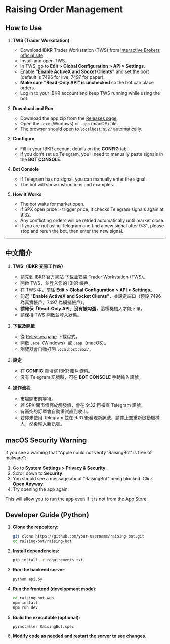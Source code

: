 # Raising Order Management

## How to Use

1. **TWS (Trader Workstation)**
   - Download IBKR Trader Workstation (TWS) from [Interactive Brokers official site](https://www.interactivebrokers.com/en/index.php?f=16040).
   - Install and open TWS.
   - In TWS, go to **Edit > Global Configuration > API > Settings**.
   - Enable **"Enable ActiveX and Socket Clients"** and set the port (default is 7496 for live, 7497 for paper).
   - **Make sure "Read-Only API" is unchecked** so the bot can place orders.
   - Log in to your IBKR account and keep TWS running while using the bot.

2. **Download and Run**
   - Download the app zip from the [Releases page](https://github.com/your-username/raising-bot/releases).
   - Open the `.exe` (Windows) or `.app` (macOS) file.
   - The browser should open to `localhost:9527` automatically.

3. **Configure**
   - Fill in your IBKR account details on the **CONFIG** tab.
   - If you don’t set up Telegram, you’ll need to manually paste signals in the **BOT CONSOLE**.

4. **Bot Console**
   - If Telegram has no signal, you can manually enter the signal.
   - The bot will show instructions and examples.

5. **How It Works**
   - The bot waits for market open.
   - If SPX open price > trigger price, it checks Telegram signals again at 9:32.
   - Any conflicting orders will be retried automatically until market close.
   - If you are not using Telegram and find a new signal after 9:31, please stop and rerun the bot, then enter the new signal.

---

## 中文簡介

1. **TWS（IBKR 交易工作站）**
   - 請先到 [IBKR 官方網站](https://www.interactivebrokers.com/en/index.php?f=16040) 下載並安裝 Trader Workstation (TWS)。
   - 開啟 TWS，並登入您的 IBKR 帳戶。
   - 在 TWS 中，前往 **Edit > Global Configuration > API > Settings**。
   - 勾選 **"Enable ActiveX and Socket Clients"**，並設定端口（預設 7496 為真實帳戶，7497 為模擬帳戶）。
   - **請確保「Read-Only API」沒有被勾選**，這樣機械人才能下單。
   - 請保持 TWS 開啟並登入狀態。
2. **下載及開啟**
   - 從 [Releases page](https://github.com/your-username/raising-bot/releases) 下載程式。
   - 開啟 `.exe`（Windows）或 `.app`（macOS）。
   - 瀏覽器會自動打開 `localhost:9527`。

2. **設定**
   - 在 **CONFIG** 頁填寫 IBKR 賬戶資料。
   - 沒有 Telegram 訊號時，可在 **BOT CONSOLE** 手動輸入訊號。

3. **操作流程**
   - 市場開市前等待。
   - 若 SPX 開市價高於觸發價，會在 9:32 再檢查 Telegram 訊號。
   - 有衝突的訂單會自動重試直到收市。
   - 若你未使用 Telegram 並在 9:31 後發現新訊號，請停止並重新啟動機械人，然後輸入新訊號。

## macOS Security Warning

If you see a warning that "Apple could not verify 'RaisingBot' is free of malware":

1. Go to **System Settings > Privacy & Security**.
2. Scroll down to **Security**.
3. You should see a message about "RaisingBot" being blocked. Click **Open Anyway**.
4. Try opening the app again.

This will allow you to run the app even if it is not from the App Store.


## Developer Guide (Python)

1. **Clone the repository:**
   ```bash
   git clone https://github.com/your-username/raising-bot.git
   cd raising-bot/raising-bot
   ```

2. **Install dependencies:**
   ```bash
   pip install -r requirements.txt
   ```

3. **Run the backend server:**
   ```bash
   python api.py
   ```

4. **Run the frontend (development mode):**
   ```bash
   cd raising-bot-web
   npm install
   npm run dev
   ```

5. **Build the executable (optional):**
   ```bash
   pyinstaller RaisingBot.spec
   ```

6. **Modify code as needed and restart the server to see changes.**